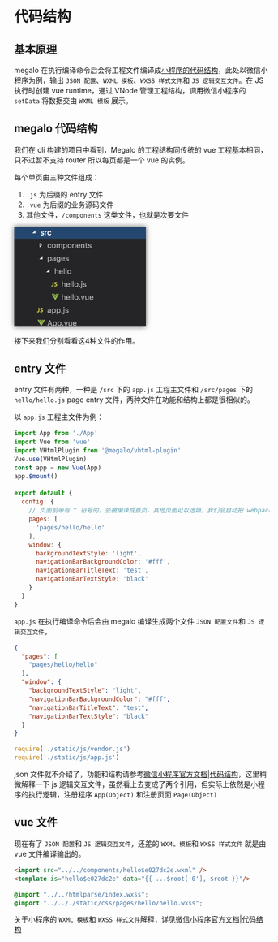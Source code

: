 # 代码结构

## 基本原理

megalo 在执行编译命令后会将工程文件编译成[小程序的代码结构](https://developers.weixin.qq.com/miniprogram/dev/quickstart/basic/file.html)，此处以微信小程序为例，输出 `JSON 配置`、`WXML 模板`、`WXSS 样式文件`和 `JS 逻辑交互文件`。在 JS 执行时创建 vue runtime，通过 VNode 管理工程结构，调用微信小程序的 `setData` 将数据交由 `WXML 模板` 展示。

## megalo 代码结构

我们在 cli 构建的项目中看到，Megalo 的工程结构同传统的 vue 工程基本相同，只不过暂不支持 router 所以每页都是一个 vue 的实例。

每个单页由三种文件组成：

1. `.js` 为后缀的 entry 文件
2. `.vue` 为后缀的业务源码文件
3. 其他文件，`/components` 这类文件，也就是次要文件

<img src="../static/imgs/file-1.jpg" width="260" style="box-shadow:0 0 10px #666"> 

接下来我们分别看看这4种文件的作用。

## entry 文件

entry 文件有两种，一种是 `/src` 下的 `app.js` 工程主文件和 `/src/pages` 下的 `hello/hello.js` page entry 文件，两种文件在功能和结构上都是很相似的。

以 `app.js` 工程主文件为例：

```js
import App from './App'
import Vue from 'vue'
import VHtmlPlugin from '@megalo/vhtml-plugin'
Vue.use(VHtmlPlugin)
const app = new Vue(App)
app.$mount()

export default {
  config: {
    // 页面前带有 ^ 符号的，会被编译成首页，其他页面可以选填，我们会自动把 webpack entry 里面的入口页面加进去
    pages: [
      'pages/hello/hello'
    ],
    window: {
      backgroundTextStyle: 'light',
      navigationBarBackgroundColor: '#fff',
      navigationBarTitleText: 'test',
      navigationBarTextStyle: 'black'
    }
  }
}
```

`app.js` 在执行编译命令后会由 megalo 编译生成两个文件 `JSON 配置文件`和 `JS 逻辑交互文件`，

```json
{
  "pages": [
    "pages/hello/hello"
  ],
  "window": {
    "backgroundTextStyle": "light",
    "navigationBarBackgroundColor": "#fff",
    "navigationBarTitleText": "test",
    "navigationBarTextStyle": "black"
  }
}
```

```js
require('./static/js/vendor.js')
require('./static/js/app.js')
```

json 文件就不介绍了，功能和结构请参考[微信小程序官方文档|代码结构](https://developers.weixin.qq.com/miniprogram/dev/quickstart/basic/file.html#json-%E9%85%8D%E7%BD%AE)，这里稍微解释一下 js 逻辑交互文件，虽然看上去变成了两个引用，但实际上依然是小程序的执行逻辑，注册程序 `App(Object)` 和注册页面 `Page(Object)`

## vue 文件

现在有了 `JSON 配置`和 `JS 逻辑交互文件`，还差的 `WXML 模板`和 `WXSS 样式文件` 就是由 vue 文件编译输出的。

```html
<import src="../../components/hello$e027dc2e.wxml" />
<template is="hello$e027dc2e" data="{{ ...$root['0'], $root }}"/>
```

```css
@import "../../htmlparse/index.wxss";
@import "../.././static/css/pages/hello/hello.wxss";
```

关于小程序的 `WXML 模板`和 `WXSS 样式文件`解释，详见[微信小程序官方文档|代码结构](https://developers.weixin.qq.com/miniprogram/dev/quickstart/basic/file.html#wxml-%E6%A8%A1%E6%9D%BF)
